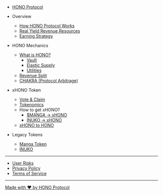 - [HONO Protocol](README.md)

- Overview

    - [How HONO Protocol Works](overview/how-hono-protocol-works.md)
    - [Real Yield Revenue Resources](overview/real-yield-revenue-resources.md)
    - [Earning Strategy](overview/earning-strategy.md)

- HONO Mechanics

    - [What is HONO?](hono-mechanics/what-is-hono/README.md)
        - [Vault](hono-mechanics/what-is-hono/vault.md)
        - [Elastic Supply](hono-mechanics/what-is-hono/elastic-supply.md)
        - [Utilities](hono-mechanics/what-is-hono/utilities.md)
    - [Revenue Split](hono-mechanics/revenue-split.md)
    - [CHAKRA (Protocol Arbitrage)](hono-mechanics/chakra-protocol-arbitrage.md)

- xHONO Token

    - [Vote & Claim](xhono-token/vote-and-claim.md)
    - [Tokenomics](xhono-token/tokenomics.md)
    - How to get xHONO?
        - [$MANGA -> xHONO](xhono-token/how-to-get-xhono/usdmanga-greater-than-xhono.md)
        - [INUKO -> xHONO](xhono-token/how-to-get-xhono/inuko-greater-than-xhono.md)
    - [xHONO to HONO](xhono-token/xhono-to-hono.md)

- Legacy Tokens

    - [Manga Token](legacy-tokens/manga-token.md)
    - [INUKO](legacy-tokens/inuko.md)

***

- [User Risks](user-risks.md)
- [Privacy Policy](privacy-policy.md)
- [Terms of Service](terms-of-service.md)


***

[Made with ❤️ by HONO Protocol](https://honoprotocol.com)